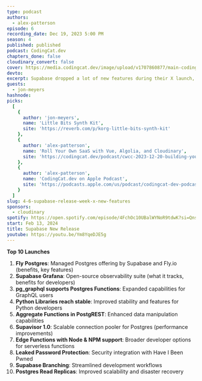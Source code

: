 ```yaml
---
type: podcast
authors:
  - alex-patterson
episode: 6
recording_date: Dec 19, 2023 5:00 PM
season: 4
published: published
podcast: CodingCat.dev
chapters_done: false
cloudinary_convert: false
cover: https://media.codingcat.dev/image/upload/v1707860877/main-codingcatdev-photo/4-supabase-release-week-x.png
devto:
excerpt: Supabase dropped a lot of new features during their X launch, I review these with Jon.
guests:
  - jon-meyers
hashnode:
picks:
  [
    {
      author: 'jon-meyers',
      name: 'Little Bits Synth Kit',
      site: 'https://reverb.com/p/korg-little-bits-synth-kit'
    },
    {
      author: 'alex-patterson',
      name: 'Roll Your Own SaaS with Vue, Algolia, and Cloudinary',
      site: 'https://codingcat.dev/podcast/cwcc-2023-12-20-building-your-own-sass'
    },
    {
      author: 'alex-patterson',
      name: 'CodingCat.dev on Apple Podcast',
      site: 'https://podcasts.apple.com/us/podcast/codingcat-dev-podcast/id1491655542'
    }
  ]
slug: 4-6-supabase-release-week-x-new-features
sponsors:
  - cloudinary
spotify: https://open.spotify.com/episode/4FchOc10UBalWYNoR9tdwK?si=QnsbrwA_ROKWRmc5CRlkFQ
start: Feb 13, 2024
title: Supabase New Release
youtube: https://youtu.be/Ym8YqeDJE5g
---
```


**Top 10 Launches**

1. **Fly Postgres**: Managed Postgres offering by Supabase and Fly.io (benefits, key features)
2. **Supabase Grafana**: Open-source observability suite (what it tracks, benefits for developers)
3. **pg_graphql supports Postgres Functions**: Expanded capabilities for GraphQL users
4. **Python Libraries reach stable**: Improved stability and features for Python developers
5. **Aggregate Functions in PostgREST**: Enhanced data manipulation capabilities
6. **Supavisor 1.0**: Scalable connection pooler for Postgres (performance improvements)
7. **Edge Functions with Node & NPM support**: Broader developer options for serverless functions
8. **Leaked Password Protection**: Security integration with Have I Been Pwned
9. **Supabase Branching**: Streamlined development workflows
10. **Postgres Read Replicas**: Improved scalability and disaster recovery
